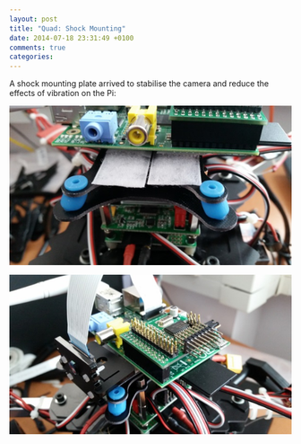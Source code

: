 ```yaml
---
layout: post
title: "Quad: Shock Mounting"
date: 2014-07-18 23:31:49 +0100
comments: true
categories: 
---
```


A shock mounting plate arrived to stabilise the camera and reduce the effects of vibration on the Pi:

![](/quadcopter/shockmount-1.jpg)

![](/quadcopter/shockmount-2.jpg)
